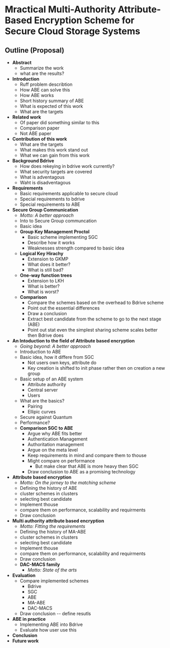 # Mractical Multi-Authority Attribute-Based Encryption Scheme for Secure Cloud Storage Systems


## Outline (Proposal)

* **Abstract**
	* Summarize the work
	* what are the results?
* **Introduction**
	* Ruff problem describtion
	* How ABE can solve this
	* How ABE works
	* Short history summary of ABE
	* What is expected of this work
	* What are the targets
* **Related work**
	* Of paper did something similar to this
	* Comparison paper
	* Not ABE paper
* **Contribution of this work**
	* What are the targets
	* What makes this work stand out
	* What we can gain from this work
* **Background Bdrive**
	* How does rekeying in bdrive work currently?
	* What security targets are covered
	* What is adventagous 
	* Waht is disadventagous
* **Requirements**
	* Basic requirements applicable to secure cloud
	* Special requirements to bdrive
	* Special requirements to ABE
* **Secure Group Communication**
	* *Motto: A better approach*
	* Into to Secure Group communcation
	* Basic idea
	* **Group Key Management Proctol**
		* Basic scheme implementing SGC
		* Describe how it works
		* Weaknesses strength compared to basic idea
	* **Logical Key Hirachy**
		* Extension to GKMP
		* What does it better?
		* What is still bad?
	* **One-way function trees**
		* Extension to LKH
		* What is better?
		* What is worst?
	* **Comparison**
		* Compare the schemes based on the overhead to Bdrive scheme
		* Point out the essential differences
		* Draw a conclusion
		* Extract best candidate from the scheme to go to the next stage (ABE)
		* Point out stat even the simplest sharing scheme scales better then Bdrive does
* **An Intoduction to the field of Attribute based encryption**
	* *Going beyond: A better approach*
	* Introduction to ABE
	* Basic idea, how it differe from SGC
		* Not users own keys, attribute do
		* Key creation is shifted to init phase rather then on creation a new group
	* Basic setup of an ABE system
		* Attribute authority
		* Central server
		* Users
	* What are the basics?
		* Pairing
		* Ellipic curves
	* Secure against Quantum
	* Performance?
	* **Comparison SGC to ABE**
		* Argue why ABE fits better
		* Authentication Management
		* Authoritation management
		* Argue on the meta level
		* Keep requirements in mind and compare them to thouse
		* Might compare on performance
			* But make clear that ABE is more heavy then SGC
		* Draw conclusion to ABE as a promising technology
* **Attribute based encryption**
	* *Motto: On the jorney to the matching scheme*
	* Defining the history of ABE
	* cluster schemes in clusters
	* selecting best candidate
	* Implement thouse
	* compare them on performance, scalability and requirments
	* Draw conclusion
* **Multi authority attribute based encryption**
	* *Motto: Fitting the requirements*
	* Defining the history of MA-ABE
	* cluster schemes in clusters
	* selecting best candidate
	* Implement thouse
	* compare them on performance, scalability and requirments
	* Draw conclusion
	* **DAC-MACS family**
		* *Motto: State of the arts*
* **Evaluation**
	* Compare implemented schemes
		* Bdrive
		* SGC
		* ABE
		* MA-ABE
		* DAC-MACS
	* Draw conclusion -- define resutls
* **ABE in practice**
	* Implementing ABE into Bdrive
	* Evaluate how user use this
* **Conclusion**
* **Future work**



